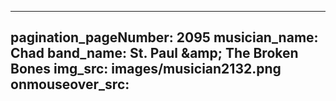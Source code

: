 ------
pagination_pageNumber: 2095
musician_name: Chad
band_name: St. Paul &amp;amp; The Broken Bones
img_src: images/musician2132.png
onmouseover_src: 
------